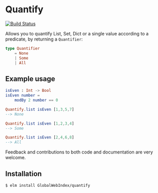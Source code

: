 # Quantify

[![Build Status](https://travis-ci.org/GlobalWebIndex/quantify.svg?branch=master)](https://travis-ci.org/GlobalWebIndex/quantify)

Allows you to quantify List, Set, Dict or a single value according to a predicate, by returning a `Quantifier`:

```elm
type Quantifier
    = None
    | Some
    | All
```

## Example usage

```elm
isEven : Int -> Bool
isEven number =
    modBy 2 number == 0

Quantify.list isEven [1,3,5,7]
--> None

Quantify.list isEven [1,2,3,4]
--> Some

Quantify.list isEven [2,4,6,8]
--> All
```

Feedback and contributions to both code and documentation are very welcome.

## Installation

```
$ elm install GlobalWebIndex/quantify
```
